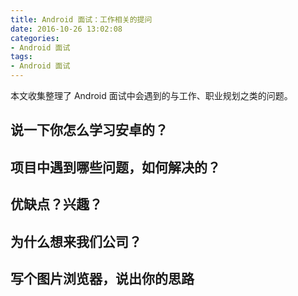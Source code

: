```yaml
---
title: Android 面试：工作相关的提问
date: 2016-10-26 13:02:08
categories:
- Android 面试
tags:
- Android 面试
---
```


本文收集整理了 Android 面试中会遇到的与工作、职业规划之类的问题。<!--more-->

## 说一下你怎么学习安卓的？


## 项目中遇到哪些问题，如何解决的？


## 优缺点？兴趣？



## 为什么想来我们公司？



## 写个图片浏览器，说出你的思路

